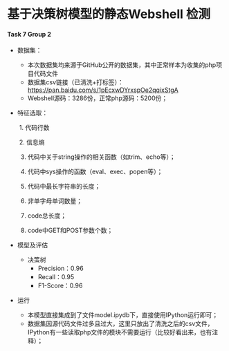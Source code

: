 # 基于决策树模型的静态Webshell 检测

#### Task 7  Group 2

- 数据集：

  - 本次数据集均来源于GitHub公开的数据集，其中正常样本为收集的php项目代码文件
  - 数据集csv链接（已清洗+打标签）：https://pan.baidu.com/s/1pEcxwDYrxspOe2qqixStgA
  - Webshell源码：3286份，正常php源码：5200份；

  

- 特征选取：

  ​	1. 代码行数

  ​	2. 信息熵

  3. 代码中关于string操作的相关函数（如trim、echo等）；
  
   	4. 代码中sys操作的函数（eval、exec、popen等）；
   	5. 代码中最长字符串的长度；
   	6. 非单字母单词数量；
   	7. code总长度；
   	8. code中GET和POST参数个数；

 

- 模型及评估
  - 决策树
    - Precision：0.96
    - Recall：0.95
    - F1-Score：0.96



- 运行
  - 本模型直接集成到了文件model.ipydb下，直接使用IPython运行即可；
  - 数据集因源代码文件过多且过大，这里只放出了清洗之后的csv文件，IPython有一些读取php文件的模块不需要运行（比较好看出来，也有注释）；